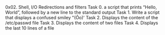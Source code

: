 0x02. Shell, I/O Redirections and filters
Task 0. a script that prints “Hello, World”, followed by a new line to the standard output
Task 1. Write a script that displays a confused smiley "(Ôo)'
Task 2. Displays the content of the /etc/passwd file
Task 3. Displays the content of two files
Task 4. Displays the last 10 lines of a file
